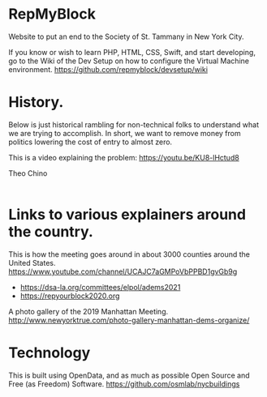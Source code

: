 # RepMyBlock
Website to put an end to the Society of St. Tammany in New York City.

If you know or wish to learn PHP, HTML, CSS, Swift, and start developing, go to the Wiki of the Dev Setup on how to configure the Virtual Machine environment. https://github.com/repmyblock/devsetup/wiki


# History.
Below is just historical rambling for non-technical folks to understand what we are trying to accomplish. In short, we want to remove money from politics lowering the cost of entry to almost zero.

This is a video explaining the problem: https://youtu.be/KU8-lHctud8

Theo Chino<BR>
<BR>
  
# Links to various explainers around the country.
This is how the meeting goes around in about 3000 counties around the United States.<BR>
https://www.youtube.com/channel/UCAJC7aGMPoVbPPBD1gvGb9g

* https://dsa-la.org/committees/elpol/adems2021
* https://repyourblock2020.org

A photo gallery of the 2019 Manhattan Meeting.<BR>
http://www.newyorktrue.com/photo-gallery-manhattan-dems-organize/


# Technology

This is built using OpenData, and as much as possible Open Source and Free (as Freedom) Software.
https://github.com/osmlab/nycbuildings


